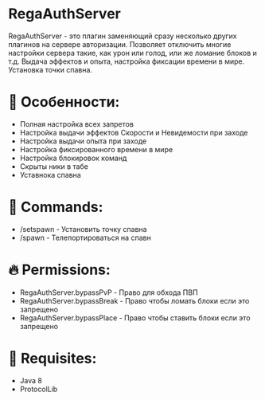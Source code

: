 # RegaAuthServer

RegaAuthServer - это плагин заменяющий сразу несколько других плагинов на сервере авторизации.
Позволяет отключить многие настройки сервера такие, как урон или голод, или же ломание блоков и т.д.
Выдача эффектов и опыта, настройка фиксации времени в мире. Установка точки спавна.

# 🌱 Особенности:
+ Полная настройка всех запретов
+ Настройка выдачи эффектов Скорости и Невидемости при заходе
+ Настройка выдачи опыта при заходе
+ Настройка фиксированного времени в мире
+ Настройка блокировок команд
+ Скрыты ники в табе
+ Уставнока спавна

# 🔨 Commands:
+ /setspawn - Установить точку спавна
+ /spawn - Телепортироваться на спавн

# 🔥 Permissions:
+ RegaAuthServer.bypassPvP - Право для обхода ПВП 
+ RegaAuthServer.bypassBreak - Право чтобы ломать блоки если это запрещено
+ RegaAuthServer.bypassPlace - Право чтобы ставить блоки если это запрещено

# 📜 Requisites:
+ Java 8
+ ProtocolLib
